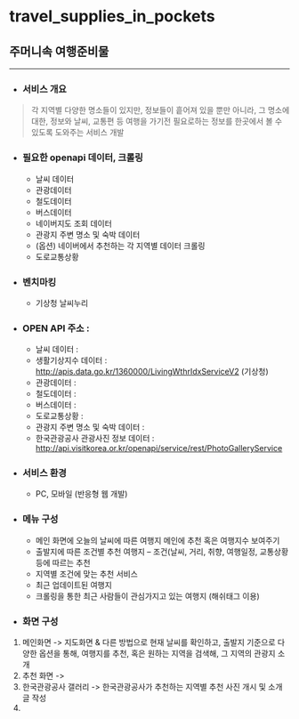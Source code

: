 # travel_supplies_in_pockets
## 주머니속 여행준비물

----------

- ### 서비스 개요
> 각 지역별 다양한 명소들이 있지만, 정보들이 흩어져 있을 뿐만 아니라, 그 명소에 대한, 정보와 날씨, 교통편 등 여행을 가기전 필요로하는 정보를 한곳에서 볼 수 있도록 도와주는 서비스 개발

- ### 필요한 openapi 데이터, 크롤링
  - 날씨 데이터
  - 관광데이터
  - 철도데이터
  - 버스데이터
  - 네이버지도 조회 데이터
  - 관광지 주변 명소 및 숙박 데이터
  - (옵션) 네이버에서 추천하는 각 지역별 데이터 크롤링
  - 도로교통상황

- ### 벤치마킹
  - 기상청 날씨누리 

- ### OPEN API 주소 :
  - 날씨 데이터 :
  - 생활기상지수 데이터 : http://apis.data.go.kr/1360000/LivingWthrIdxServiceV2 (기상청)
  - 관광데이터 : 
  - 철도데이터 :
  - 버스데이터 :
  - 도로교통상황 : 
  - 관광지 주변 명소 및 숙박 데이터 :
  - 한국관광공사 관광사진 정보 데이터 : http://api.visitkorea.or.kr/openapi/service/rest/PhotoGalleryService

- ### 서비스 환경 
  - PC, 모바일 (반응형 웹 개발)

- ### 메뉴 구성

  - 메인 화면에 오늘의 날씨에 따른 여행지 메인에 추천 혹은 여행지수 보여주기
  - 출발지에 따른 조건별 추천 여행지 – 조건(날씨, 거리, 취향, 여행일정, 교통상황등에 따르는 추천
  - 지역별 조건에 맞는 추천 서비스
  - 최근 업데이트된 여행지
  - 크롤링을 통한 최근 사람들이 관심가지고 있는 여행지 (해쉬태그 이용)

- ### 화면 구성 
1. 메인화면 -> 지도화면 & 다른 방법으로 현재 날씨를 확인하고, 출발지 기준으로 다양한 옵션을 통해, 여행지를 추천, 혹은 원하는 지역을 검색해, 그 지역의 관광지 소개
2. 추천 화면 -> 
3. 한국관광공사 갤러리 -> 한국관광공사가 추천하는 지역별 추천 사진 개시 및 소개 글 작성
4. 
